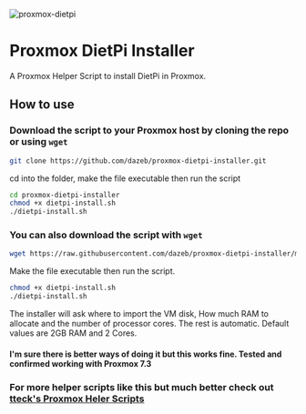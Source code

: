 
![proxmox-dietpi](https://user-images.githubusercontent.com/67932890/213890139-61bd9c23-4ed2-49f2-a627-0b303d0a4f8f.png)

# Proxmox DietPi Installer

A Proxmox Helper Script to install DietPi in Proxmox.

## How to use

### Download the script to your Proxmox host by cloning the repo or using `wget`

```sh
git clone https://github.com/dazeb/proxmox-dietpi-installer.git
```

cd into the folder, make the file executable then run the script
```sh
cd proxmox-dietpi-installer
chmod +x dietpi-install.sh
./dietpi-install.sh
```
### You can also download the script with `wget`
```sh
wget https://raw.githubusercontent.com/dazeb/proxmox-dietpi-installer/main/dietpi-install.sh
```
Make the file executable then run the script.
```sh
chmod +x dietpi-install.sh
./dietpi-install.sh
```

The installer will ask where to import the VM disk, How much RAM to allocate and the number of processor cores. The rest is automatic.
Default values are 2GB RAM and 2 Cores.

#### I'm sure there is better ways of doing it but this works fine. Tested and confirmed working with Proxmox 7.3

### For more helper scripts like this but much better check out [tteck's Proxmox Heler Scripts](https://tteck.github.io/Proxmox/)
